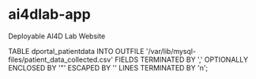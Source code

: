 # ai4dlab-app
Deployable AI4D Lab Website


TABLE dportal_patientdata 
INTO OUTFILE '/var/lib/mysql-files/patient_data_collected.csv'
FIELDS TERMINATED BY ','
OPTIONALLY ENCLOSED BY '"'
ESCAPED BY ''
LINES TERMINATED BY 'n';